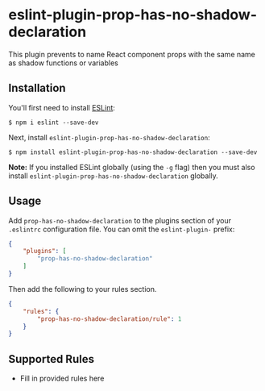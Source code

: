 # eslint-plugin-prop-has-no-shadow-declaration

This plugin prevents to name React component props with the same name as shadow functions or variables

## Installation

You'll first need to install [ESLint](http://eslint.org):

```
$ npm i eslint --save-dev
```

Next, install `eslint-plugin-prop-has-no-shadow-declaration`:

```
$ npm install eslint-plugin-prop-has-no-shadow-declaration --save-dev
```

**Note:** If you installed ESLint globally (using the `-g` flag) then you must also install `eslint-plugin-prop-has-no-shadow-declaration` globally.

## Usage

Add `prop-has-no-shadow-declaration` to the plugins section of your `.eslintrc` configuration file. You can omit the `eslint-plugin-` prefix:

```json
{
    "plugins": [
        "prop-has-no-shadow-declaration"
    ]
}
```


Then add the following to your rules section.

```json
{
    "rules": {
        "prop-has-no-shadow-declaration/rule": 1
    }
}
```

## Supported Rules

* Fill in provided rules here





